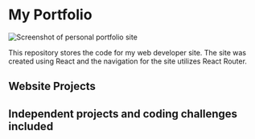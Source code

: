 # My Portfolio

![Screenshot of personal portfolio site](https://github.com/staceybreinich/portfolio/blob/main/src/images/portfolio.png)

This repository stores the code for my web developer site. The site was created using React and the navigation for the site utilizes React Router.

## Website Projects

## Independent projects and coding challenges included